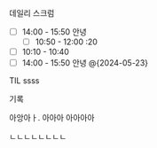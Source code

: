 
데일리 스크럼
- [ ] 14:00 - 15:50 안녕
	- [ ] 10:50 - 12:00 :20
- [ ] 10:10 - 10:40 
- [ ] 14:00 - 15:50 안녕  @{2024-05-23}

TIL
ssss


기록


아앙아ㅏ.
아아아
아아아아


ㄴㄴㄴㄴㄴㄴㄴㄴ